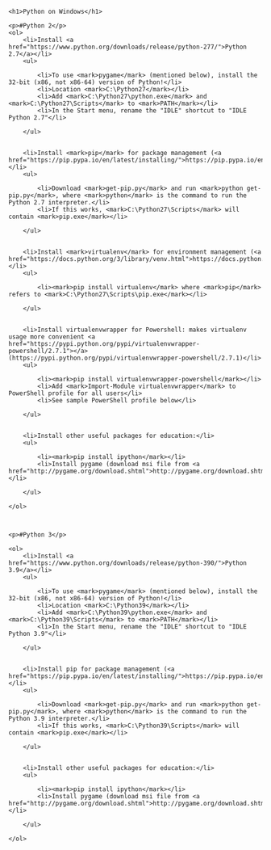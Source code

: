 <!DOCTYPE html>
<html lang="en">
<head>
	<meta charset="UTF-8">
	<meta name="viewport" content="width=device-width, initial-scale=1.0">
	<title>Document</title>
	<style>
		mark { 
		  background-color: silver;
		  color: black;
		}
	</style>
</head>
<body>

	<h1>Python on Windows</h1>	

	<p>#Python 2</p>
	<ol>
		<li>Install <a href="https://www.python.org/downloads/release/python-277/">Python 2.7</a></li>
		<ul>

			<li>To use <mark>pygame</mark> (mentioned below), install the 32-bit (x86, not x86-64) version of Python!</li>
			<li>Location <mark>C:\Python27</mark></li>
			<li>Add <mark>C:\Python27\python.exe</mark> and <mark>C:\Python27\Scripts</mark> to <mark>PATH</mark></li>
			<li>In the Start menu, rename the "IDLE" shortcut to "IDLE Python 2.7"</li>

		</ul>


		<li>Install <mark>pip</mark> for package management (<a href="https://pip.pypa.io/en/latest/installing/">https://pip.pypa.io/en/latest/installing/</a>)</li>
		<ul>

			<li>Download <mark>get-pip.py</mark> and run <mark>python get-pip.py</mark>, where <mark>python</mark> is the command to run the Python 2.7 interpreter.</li>
			<li>If this works, <mark>C:\Python27\Scripts</mark> will contain <mark>pip.exe</mark></li>
	
		</ul>


		<li>Install <mark>virtualenv</mark> for environment management (<a href="https://docs.python.org/3/library/venv.html">https://docs.python.org/3/library/venv.html</a>)</li>
		<ul>

			<li><mark>pip install virtualenv</mark> where <mark>pip</mark> refers to <mark>C:\Python27\Scripts\pip.exe</mark></li>
	
		</ul>


		<li>Install virtualenvwrapper for Powershell: makes virtualenv usage more convenient <a href="https://pypi.python.org/pypi/virtualenvwrapper-powershell/2.7.1"></a> (https://pypi.python.org/pypi/virtualenvwrapper-powershell/2.7.1)</li>
		<ul>

			<li><mark>pip install virtualenvwrapper-powershell</mark></li>
			<li>Add <mark>Import-Module virtualenvwrapper</mark> to PowerShell profile for all users</li>
			<li>See sample PowerShell profile below</li>

		</ul>


		<li>Install other useful packages for education:</li>
		<ul>

			<li><mark>pip install ipython</mark></li>
			<li>Install pygame (download msi file from <a href="http://pygame.org/download.shtml">http://pygame.org/download.shtml</a>)</li>
	
		</ul>

	</ol>



	<p>#Python 3</p>
	
	<ol>
		<li>Install <a href="https://www.python.org/downloads/release/python-390/">Python 3.9</a></li>
		<ul>

			<li>To use <mark>pygame</mark> (mentioned below), install the 32-bit (x86, not x86-64) version of Python!</li>
			<li>Location <mark>C:\Python39</mark></li>
			<li>Add <mark>C:\Python39\python.exe</mark> and <mark>C:\Python39\Scripts</mark> to <mark>PATH</mark></li>
			<li>In the Start menu, rename the "IDLE" shortcut to "IDLE Python 3.9"</li>

		</ul>


		<li>Install pip for package management (<a href="https://pip.pypa.io/en/latest/installing/">https://pip.pypa.io/en/latest/installing/</a>)</li>
		<ul>

			<li>Download <mark>get-pip.py</mark> and run <mark>python get-pip.py</mark>, where <mark>python</mark> is the command to run the Python 3.9 interpreter.</li>
			<li>If this works, <mark>C:\Python39\Scripts</mark> will contain <mark>pip.exe</mark></li>

		</ul>


		<li>Install other useful packages for education:</li>
		<ul>

			<li><mark>pip install ipython</mark></li>
			<li>Install pygame (download msi file from <a href="http://pygame.org/download.shtml">http://pygame.org/download.shtml</a>)</li>

		</ul>

	</ol>	

			
</body>
</html>
